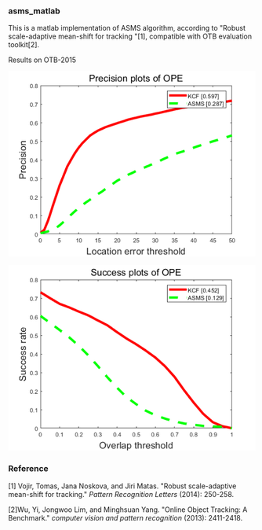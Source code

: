 ### asms_matlab

This is a matlab implementation of ASMS algorithm, according to "Robust scale-adaptive mean-shift for tracking "[1], compatible with OTB evaluation toolkit[2].

Results on OTB-2015

![precision_plot](graphics\precision_plot.png)

![success_plot](graphics\success_plot.png)

### Reference

[1] Vojir, Tomas, Jana Noskova, and Jiri Matas. "Robust scale-adaptive mean-shift for tracking." *Pattern Recognition Letters* (2014): 250-258.

[2]Wu, Yi, Jongwoo Lim, and Minghsuan Yang. "Online Object Tracking: A Benchmark." *computer vision and pattern recognition* (2013): 2411-2418.

